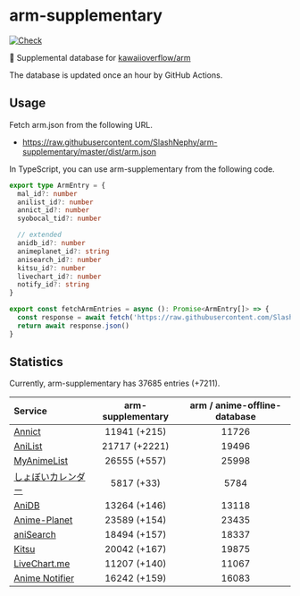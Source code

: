 # arm-supplementary

[![Check](https://github.com/SlashNephy/arm-supplementary/actions/workflows/check-node.yml/badge.svg)](https://github.com/SlashNephy/arm-supplementary/actions/workflows/check-node.yml)

💊 Supplemental database for [kawaiioverflow/arm](https://github.com/kawaiioverflow/arm)

The database is updated once an hour by GitHub Actions.

## Usage

Fetch arm.json from the following URL.

- https://raw.githubusercontent.com/SlashNephy/arm-supplementary/master/dist/arm.json

In TypeScript, you can use arm-supplementary from the following code.

```TypeScript
export type ArmEntry = {
  mal_id?: number
  anilist_id?: number
  annict_id?: number
  syobocal_tid?: number

  // extended
  anidb_id?: number
  animeplanet_id?: string
  anisearch_id?: number
  kitsu_id?: number
  livechart_id?: number
  notify_id?: string
}

export const fetchArmEntries = async (): Promise<ArmEntry[]> => {
  const response = await fetch('https://raw.githubusercontent.com/SlashNephy/arm-supplementary/master/dist/arm.json')
  return await response.json()
}
```

## Statistics

Currently, arm-supplementary has 37685 entries (+7211).

| Service                                     | arm-supplementary | arm / anime-offline-database |
| :------------------------------------------ | :---------------: | :--------------------------: |
| [Annict](https://annict.com)                |   11941 (+215)    |            11726             |
| [AniList](https://anilist.co)               |   21717 (+2221)   |            19496             |
| [MyAnimeList](https://myanimelist.net)      |   26555 (+557)    |            25998             |
| [しょぼいカレンダー](https://cal.syoboi.jp) |    5817 (+33)     |             5784             |
| [AniDB](https://anidb.net)                  |   13264 (+146)    |            13118             |
| [Anime-Planet](https://anime-planet.com)    |   23589 (+154)    |            23435             |
| [aniSearch](https://anisearch.com)          |   18494 (+157)    |            18337             |
| [Kitsu](https://kitsu.io)                   |   20042 (+167)    |            19875             |
| [LiveChart.me](https://livechart.me)        |   11207 (+140)    |            11067             |
| [Anime Notifier](https://notify.moe)        |   16242 (+159)    |            16083             |
